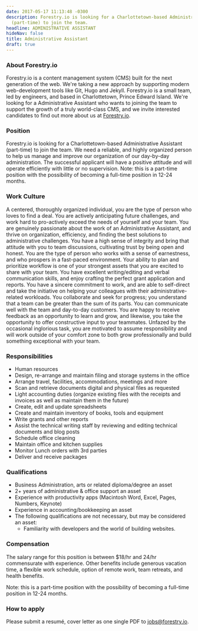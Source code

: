 ```yaml
---
date: 2017-05-17 11:13:48 -0300
description: Forestry.io is looking for a Charlottetown-based Administrative Assistant
  (part-time) to join the team.
headline: ADMINISTRATIVE ASSISTANT
hideNav: false
title: Administrative Assistant
draft: true
---
```


### About Forestry.io

Forestry.io is a content management system (CMS) built for the next generation of the web. We're taking a new approach by supporting modern web-development tools like Git, Hugo and Jekyll. Forestry.io is a small team, led by engineers, and based in Charlottetown, Prince Edward Island. We're looking for a Administrative Assistant who wants to joining the team to support the growth of a truly world-class CMS, and we invite interested candidates to find out more about us at [Forestry.io](https://forestry.io).

### Position

Forestry.io is looking for a Charlottetown-based Administrative Assistant (part-time) to join the team. We need a reliable, and highly organized person to help us manage and improve our organization of our day-by-day administration. The successful applicant will have a positive attitude and will operate efficiently with little or no supervision. Note: this is a part-time position with the possibility of becoming a full-time position in 12-24 months.

### Work Culture

A centered, thoroughly organized individual, you are the type of person who loves to find a deal. You are actively anticipating future challenges, and work hard to pro-actively exceed the needs of yourself and your team. You are genuinely passionate about the work of an Administrative Assistant, and thrive on organization, efficiency, and finding the best solutions to administrative challenges. You have a high sense of integrity and bring that attitude with you to team discussions, cultivating trust by being open and honest. You are the type of person who works with a sense of earnestness, and who prospers in a fast-paced environment. Your ability to plan and prioritize workflow is one of your strongest assets that you are excited to share with your team. You have excellent writing/editing and verbal communication skills, and enjoy crafting the perfect grant application and reports. You have a sincere commitment to work, and are able to self-direct and take the initiative on helping your colleagues with their administrative-related workloads. You collaborate and seek for progress; you understand that a team can be greater than the sum of its parts. You can communicate well with the team and day-to-day customers. You are happy to receive feedback as an opportunity to learn and grow, and likewise, you take the opportunity to offer constructive input to your teammates. Unfazed by the occasional inglorious task, you are motivated to assume responsibility and will work outside of your comfort zone to both grow professionally and build something exceptional with your team.

### Responsibilities

* Human resources
* Design, re-arrange and maintain filing and storage systems in the office
* Arrange travel, facilities, accommodations, meetings and more
* Scan and retrieve documents digital and physical files as requested
* Light accounting duties (organize existing files with the receipts and invoices as well as maintain them in the future)
* Create, edit and update spreadsheets
* Create and maintain inventory of books, tools and equipment
* Write grants and other reports
* Assist the technical writing staff by reviewing and editing technical documents and blog posts
* Schedule office cleaning
* Maintain office and kitchen supplies
* Monitor Lunch orders with 3rd parties
* Deliver and receive packages

### Qualifications

* Business Administration, arts or related diploma/degree an asset
* 2+ years of administrative & office support an asset
* Experience with productivity apps (Macintosh Word, Excel, Pages, Numbers, Keynote)
* Experience in accounting/bookkeeping an asset
* The following qualifications are not necessary, but may be considered an asset:
  * Familiarity with developers and the world of building websites.

### Compensation

The salary range for this position is between $18/hr and 24/hr commensurate with experience. Other benefits include generous vacation time, a flexible work schedule, option of remote work, team retreats, and health benefits.

Note: this is a part-time position with the possibility of becoming a full-time position in 12-24 months.

### How to apply

Please submit a resumé, cover letter as one single PDF to [jobs@forestry.io](mailto:jobs@forestry.io).
